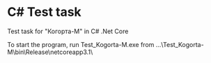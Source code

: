 # C# Test task
Test task for "Когорта-М" in C# .Net Core

To start the program, run Test_Kogorta-M.exe from ...\Test_Kogorta-M\bin\Release\netcoreapp3.1\
